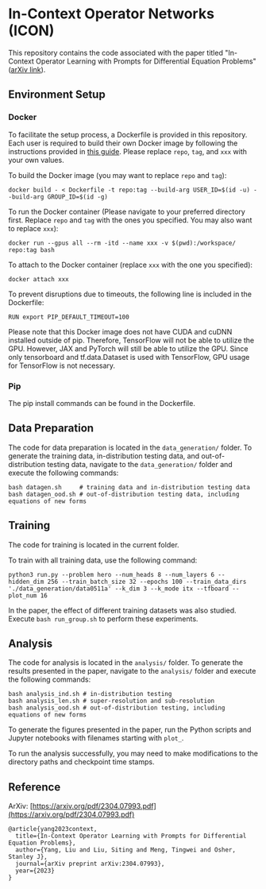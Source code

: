 # In-Context Operator Networks (ICON)

This repository contains the code associated with the paper titled "In-Context Operator Learning with Prompts for Differential Equation Problems" ([arXiv link](https://arxiv.org/pdf/2304.07993.pdf)).

## Environment Setup

### Docker
To facilitate the setup process, a Dockerfile is provided in this repository. Each user is required to build their own Docker image by following the instructions provided in [this guide](https://vsupalov.com/docker-shared-permissions/). Please replace `repo`, `tag`, and `xxx` with your own values.

To build the Docker image (you may want to replace `repo` and `tag`):

```
docker build - < Dockerfile -t repo:tag --build-arg USER_ID=$(id -u) --build-arg GROUP_ID=$(id -g)
```

To run the Docker container (Please navigate to your preferred directory first. Replace `repo` and `tag` with the ones you specified. You may also want to replace `xxx`):

```
docker run --gpus all --rm -itd --name xxx -v $(pwd):/workspace/ repo:tag bash
```

To attach to the Docker container (replace `xxx` with the one you specified):

```
docker attach xxx
```

To prevent disruptions due to timeouts, the following line is included in the Dockerfile:

```
RUN export PIP_DEFAULT_TIMEOUT=100
```

Please note that this Docker image does not have CUDA and cuDNN installed outside of pip. Therefore, TensorFlow will not be able to utilize the GPU. However, JAX and PyTorch will still be able to utilize the GPU. Since only tensorboard and tf.data.Dataset is used with TensorFlow, GPU usage for TensorFlow is not necessary.

### Pip

The pip install commands can be found in the Dockerfile.

## Data Preparation

The code for data preparation is located in the `data_generation/` folder. To generate the training data, in-distribution testing data, and out-of-distribution testing data, navigate to the `data_generation/` folder and execute the following commands: 

```
bash datagen.sh     # training data and in-distribution testing data
bash datagen_ood.sh # out-of-distribution testing data, including equations of new forms
```

## Training

The code for training is located in the current folder. 

To train with all training data, use the following command:

```
python3 run.py --problem hero --num_heads 8 --num_layers 6 --hidden_dim 256 --train_batch_size 32 --epochs 100 --train_data_dirs './data_generation/data0511a' --k_dim 3 --k_mode itx --tfboard --plot_num 16
```

In the paper, the effect of different training datasets was also studied. Execute `bash run_group.sh` to perform these experiments.

## Analysis

The code for analysis is located in the `analysis/` folder. To generate the results presented in the paper, navigate to the `analysis/` folder and execute the following commands:

```
bash analysis_ind.sh # in-distribution testing
bash analysis_len.sh # super-resolution and sub-resolution
bash analysis_ood.sh # out-of-distribution testing, including equations of new forms
```

To generate the figures presented in the paper, run the Python scripts and Jupyter notebooks with filenames starting with `plot_`. 

To run the analysis successfully, you may need to make modifications to the directory paths and checkpoint time stamps.

## Reference
ArXiv: [https://arxiv.org/pdf/2304.07993.pdf](https://arxiv.org/pdf/2304.07993.pdf)

```
@article{yang2023context,
  title={In-Context Operator Learning with Prompts for Differential Equation Problems},
  author={Yang, Liu and Liu, Siting and Meng, Tingwei and Osher, Stanley J},
  journal={arXiv preprint arXiv:2304.07993},
  year={2023}
}
```